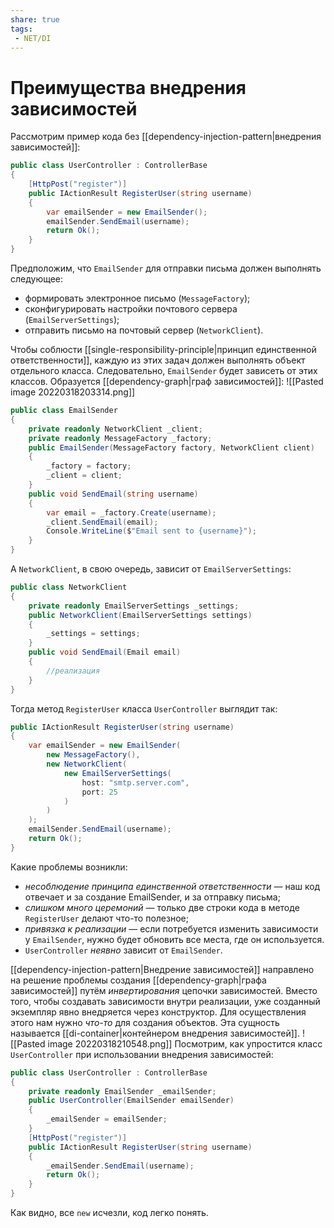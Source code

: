 ```yaml
---
share: true
tags:
 - NET/DI
---
```

# Преимущества внедрения зависимостей
Рассмотрим пример кода без [[dependency-injection-pattern|внедрения зависимостей]]:
```csharp
public class UserController : ControllerBase
{
	[HttpPost("register")]
	public IActionResult RegisterUser(string username)
	{
		var emailSender = new EmailSender();
		emailSender.SendEmail(username);
		return Ok();
	}
}
```
Предположим, что `EmailSender` для отправки письма должен выполнять следующее:
- формировать электронное письмо (`MessageFactory`);
- сконфигурировать настройки почтового сервера (`EmailServerSettings`);
- отправить письмо на почтовый сервер (`NetworkClient`).

Чтобы соблюсти [[single-responsibility-principle|принцип единственной ответственности]], каждую из этих задач должен выполнять объект отдельного класса. Следовательно, `EmailSender` будет зависеть от этих классов. Образуется [[dependency-graph|граф зависимостей]]:
![[Pasted image 20220318203314.png]]
```csharp
public class EmailSender
{
	private readonly NetworkClient _client;
	private readonly MessageFactory _factory;
	public EmailSender(MessageFactory factory, NetworkClient client)
	{
		_factory = factory;
		_client = client;
	}
	public void SendEmail(string username)
	{
		var email = _factory.Create(username);
		_client.SendEmail(email);
		Console.WriteLine($"Email sent to {username}");
	}
}
```
А `NetworkClient`, в свою очередь, зависит от `EmailServerSettings`:
```csharp
public class NetworkClient
{
	private readonly EmailServerSettings _settings;
	public NetworkClient(EmailServerSettings settings)
	{
		_settings = settings;
	}
	public void SendEmail(Email email)
	{
		//реализация
	}
}
```
Тогда метод `RegisterUser` класса `UserController` выглядит так:
```csharp
public IActionResult RegisterUser(string username)
{
	var emailSender = new EmailSender(
		new MessageFactory(),
		new NetworkClient(
			new EmailServerSettings(
				host: "smtp.server.com",
				port: 25
			)
		)
	);
	emailSender.SendEmail(username);
	return Ok();
}
```
Какие проблемы возникли:
- *несоблюдение принципа единственной ответственности* — наш код отвечает и за создание EmailSender, и за отправку письма;
- *слишком много церемоний* — только две строки кода в методе `RegisterUser` делают что-то полезное;
- *привязка к реализации* — если потребуется изменить зависимости у `EmailSender`, нужно будет обновить все места, где он используется.
- `UserController` *неявно* зависит от `EmailSender`.

[[dependency-injection-pattern|Внедрение зависимостей]] направлено на решение проблемы создания [[dependency-graph|графа зависимостей]] путём *инвертирования* цепочки зависимостей. Вместо того, чтобы создавать зависимости внутри реализации, уже созданный экземпляр явно внедряется через конструктор.
Для осуществления этого нам нужно *что-то* для создания объектов. Эта сущность называется [[di-container|контейнером внедрения зависимостей]].
![[Pasted image 20220318210548.png]]
Посмотрим, как упростится класс `UserController` при использовании внедрения зависимостей:
```csharp
public class UserController : ControllerBase
{
	private readonly EmailSender _emailSender;
	public UserController(EmailSender emailSender)
	{
		_emailSender = emailSender;	
	}
	[HttpPost("register")]
	public IActionResult RegisterUser(string username)
	{
		_emailSender.SendEmail(username);
		return Ok();
	}
}
```
Как видно, все `new` исчезли, код легко понять.